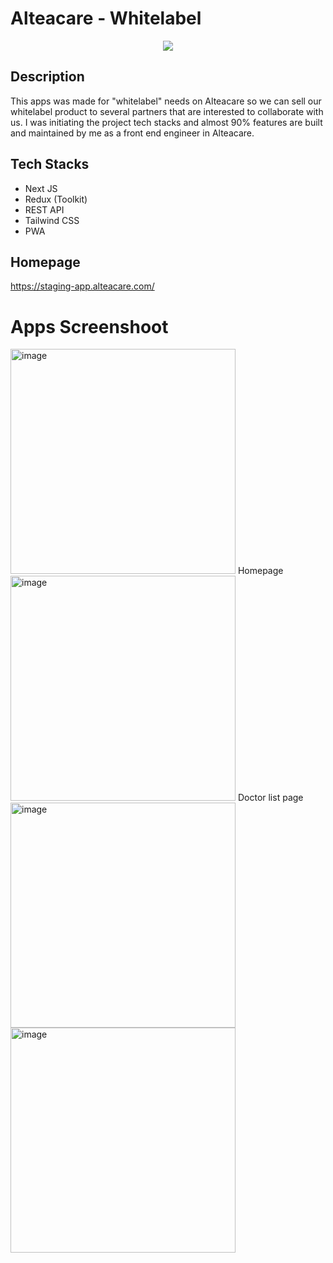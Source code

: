 # Alteacare - Whitelabel

<p align="center">
<img src="https://play-lh.googleusercontent.com/mWfSds4Ql7ZZPX34ur2S6qz8KoSo_6aB8XSBlluffhY5w7mmBosFmnbNx8XnkY3ycQ"
</p>
 
 ## Description
 This apps was made for "whitelabel" needs on Alteacare so we can sell our whitelabel product to several partners that are interested to collaborate with us. I was initiating the project tech stacks and almost 90% features are built and maintained by me as a front end engineer in Alteacare.

## Tech Stacks

- Next JS
- Redux (Toolkit)
- REST API
- Tailwind CSS
- PWA

## Homepage

https://staging-app.alteacare.com/

# Apps Screenshoot

<p float="center">
 <img width="360" alt="image" src="https://user-images.githubusercontent.com/44907916/209455636-420c164c-8c98-472e-a479-778f03d95227.png">
 <span>Homepage</span>
 <img width="360" alt="image" src="https://user-images.githubusercontent.com/44907916/209455651-e7d1cbef-a206-43a8-9e9e-10ed91f1e74c.png"> 
 <span>Doctor list page</span>
 <img width="360" alt="image" src="https://user-images.githubusercontent.com/44907916/209455656-d53ae8e8-b51e-476b-820d-a4b3ab5c3797.png">
 <img width="360" alt="image" src="https://user-images.githubusercontent.com/44907916/209455787-f42f7bf2-7d10-44eb-b4a6-5284fc125acf.png">

</p>


